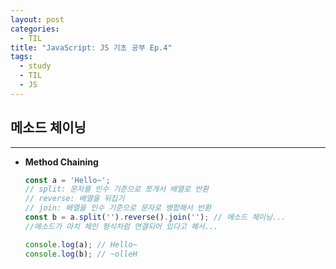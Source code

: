```yaml
---
layout: post
categories:
  - TIL
title: "JavaScript: JS 기초 공부 Ep.4"
tags:
  - study
  - TIL
  - JS
---
```

## __메소드 체이닝__
---
- **Method Chaining**
  ```js
  const a = 'Hello~';
  // split: 문자를 인수 기준으로 쪼개서 배열로 반환
  // reverse: 배열을 뒤집기
  // join: 배열을 인수 기준으로 문자로 병합해서 반환
  const b = a.split('').reverse().join(''); // 메소드 체이닝...
  //메소드가 마치 체인 형식처럼 연결되어 있다고 해서...
  
  console.log(a); // Hello~
  console.log(b); // ~olleH
  ```